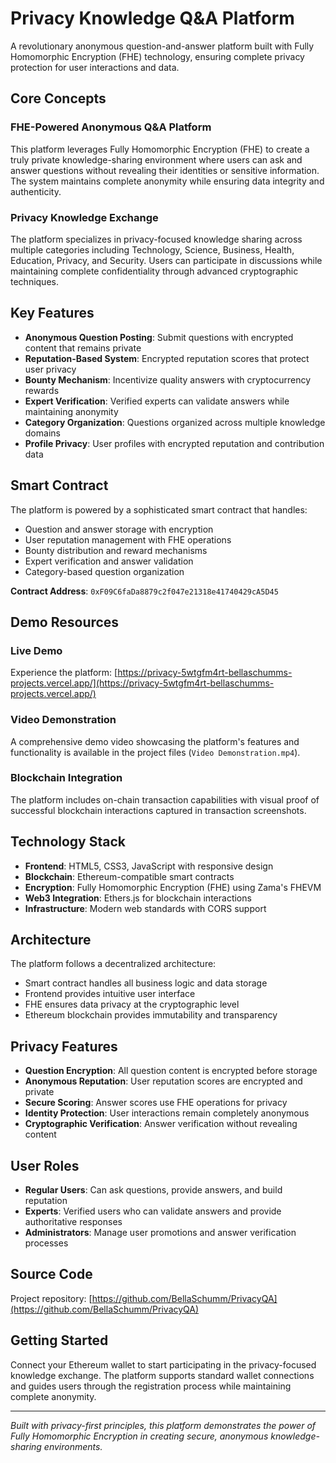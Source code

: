 # Privacy Knowledge Q&A Platform

A revolutionary anonymous question-and-answer platform built with Fully Homomorphic Encryption (FHE) technology, ensuring complete privacy protection for user interactions and data.

## Core Concepts

### FHE-Powered Anonymous Q&A Platform
This platform leverages Fully Homomorphic Encryption (FHE) to create a truly private knowledge-sharing environment where users can ask and answer questions without revealing their identities or sensitive information. The system maintains complete anonymity while ensuring data integrity and authenticity.

### Privacy Knowledge Exchange
The platform specializes in privacy-focused knowledge sharing across multiple categories including Technology, Science, Business, Health, Education, Privacy, and Security. Users can participate in discussions while maintaining complete confidentiality through advanced cryptographic techniques.

## Key Features

- **Anonymous Question Posting**: Submit questions with encrypted content that remains private
- **Reputation-Based System**: Encrypted reputation scores that protect user privacy
- **Bounty Mechanism**: Incentivize quality answers with cryptocurrency rewards
- **Expert Verification**: Verified experts can validate answers while maintaining anonymity
- **Category Organization**: Questions organized across multiple knowledge domains
- **Profile Privacy**: User profiles with encrypted reputation and contribution data

## Smart Contract

The platform is powered by a sophisticated smart contract that handles:
- Question and answer storage with encryption
- User reputation management with FHE operations
- Bounty distribution and reward mechanisms
- Expert verification and answer validation
- Category-based question organization

**Contract Address**: `0xF09C6faDa8879c2f047e21318e41740429cA5D45`

## Demo Resources

### Live Demo
Experience the platform: [https://privacy-5wtgfm4rt-bellaschumms-projects.vercel.app/](https://privacy-5wtgfm4rt-bellaschumms-projects.vercel.app/)

### Video Demonstration
A comprehensive demo video showcasing the platform's features and functionality is available in the project files (`Video Demonstration.mp4`).

### Blockchain Integration
The platform includes on-chain transaction capabilities with visual proof of successful blockchain interactions captured in transaction screenshots.

## Technology Stack

- **Frontend**: HTML5, CSS3, JavaScript with responsive design
- **Blockchain**: Ethereum-compatible smart contracts
- **Encryption**: Fully Homomorphic Encryption (FHE) using Zama's FHEVM
- **Web3 Integration**: Ethers.js for blockchain interactions
- **Infrastructure**: Modern web standards with CORS support

## Architecture

The platform follows a decentralized architecture:
- Smart contract handles all business logic and data storage
- Frontend provides intuitive user interface
- FHE ensures data privacy at the cryptographic level
- Ethereum blockchain provides immutability and transparency

## Privacy Features

- **Question Encryption**: All question content is encrypted before storage
- **Anonymous Reputation**: User reputation scores are encrypted and private
- **Secure Scoring**: Answer scores use FHE operations for privacy
- **Identity Protection**: User interactions remain completely anonymous
- **Cryptographic Verification**: Answer verification without revealing content

## User Roles

- **Regular Users**: Can ask questions, provide answers, and build reputation
- **Experts**: Verified users who can validate answers and provide authoritative responses
- **Administrators**: Manage user promotions and answer verification processes

## Source Code

Project repository: [https://github.com/BellaSchumm/PrivacyQA](https://github.com/BellaSchumm/PrivacyQA)

## Getting Started

Connect your Ethereum wallet to start participating in the privacy-focused knowledge exchange. The platform supports standard wallet connections and guides users through the registration process while maintaining complete anonymity.

---

*Built with privacy-first principles, this platform demonstrates the power of Fully Homomorphic Encryption in creating secure, anonymous knowledge-sharing environments.*